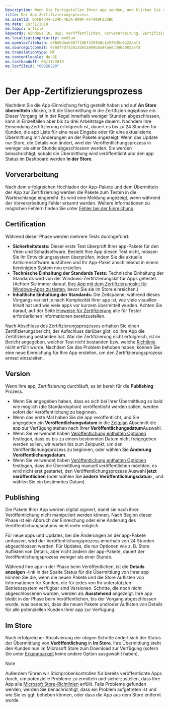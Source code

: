```yaml
---
Description: Wenn Sie Fertigstellen Ihrer app senden, und klicken Sie auf die an den Store übermitteln, gibt die Übermittlung der zertifizierungsschritt an.
title: Der App-Zertifizierungsprozess
ms.assetid: 0DCB4344-224D-4E5A-899F-FF7A89F23DBC
ms.date: 10/31/2018
ms.topic: article
keywords: Windows 10, Uwp, veröffentlichen, vorverarbeitung, Zertifizierung, freigeben, Ausstehend, übermitteln, zu veröffentlichen, Status, Zeit
ms.localizationpriority: medium
ms.openlocfilehash: d88d8deeb467f186f120fb8c1e579d5c9222aaf1
ms.sourcegitcommit: 978df7dfd3813de51609b6a44aedcd402083a5fd
ms.translationtype: MT
ms.contentlocale: de-DE
ms.lasthandoff: 06/11/2019
ms.locfileid: "66826228"
---
```

# <a name="the-app-certification-process"></a>Der App-Zertifizierungsprozess

Nachdem Sie die App-Einreichung fertig gestellt haben und auf **An Store übermitteln** klicken, tritt die Übermittlung in die Zertifizierungsphase ein. Dieser Vorgang ist in der Regel innerhalb weniger Stunden abgeschlossen, kann in Einzelfällen aber bis zu drei Arbeitstage dauern. Nachdem Ihre Einsendung Zertifizierung erfolgreich ist, dauert es bis zu 24 Stunden für Kunden, die app Liste für eine neue Eingabe oder für eine aktualisierte Übermittlung mit Änderungen an der Pakete angezeigt. Wenn das Update nur Store, die Details von ändert, wird der Veröffentlichungsprozess in weniger als einer Stunde abgeschlossen werden.  Sie werden benachrichtigt, sobald die Übermittlung wird veröffentlicht und den app Status im Dashboard werden **In der Store**.

## <a name="preprocessing"></a>Vorverarbeitung

Nach dem erfolgreichen Hochladen der App-Pakete und dem Übermitteln der App zur Zertifizierung werden die Pakete zum Testen in die Warteschlange eingereiht. Es wird eine Meldung angezeigt, wenn während der Vorverarbeitung Fehler erkannt werden. Weitere Informationen zu möglichen Fehlern finden Sie unter [Fehler bei der Einreichung](resolve-submission-errors.md).

## <a name="certification"></a>Certification

Während dieser Phase werden mehrere Tests durchgeführt:

-   **Sicherheitstests:** Dieser erste Test überprüft Ihrer app-Pakete für den Viren und Schadsoftware. Besteht Ihre App diesen Test nicht, müssen Sie Ihr Entwicklungssystem überprüfen, indem Sie die aktuelle Antivirensoftware ausführen und Ihr App-Paket anschließend in einem bereinigten System neu erstellen.
-   **Technische Einhaltung der Standards Tests:** Technische Einhaltung der Standards wird von der Windows-Zertifizierungskit für Apps getestet. (Achten Sie immer darauf, [Ihre App mit dem Zertifizierungskit für Windows-Apps zu testen](../debug-test-perf/windows-app-certification-kit.md), bevor Sie sie im Store einreichen.)
-   **Inhaltliche Einhaltung der Standards:** Die Zeitspanne, während dieses Vorgangs variiert je nach Komplexität Ihrer app ist, wie viele visuellen Inhalt hat und wie viele apps vor kurzem übermittelt wurden. Achten Sie darauf, auf der Seite [Hinweise für Zertifizierung](notes-for-certification.md) alle für Tester erforderlichen Informationen bereitzustellen.

Nach Abschluss des Zertifizierungsprozesses erhalten Sie einen Zertifizierungsbericht, der Aufschluss darüber gibt, ob Ihre App die Zertifizierung bestanden hat. War die Zertifizierung nicht erfolgreich, ist im Bericht angegeben, welcher Test nicht bestanden bzw. welche [Richtlinie](store-policies.md) nicht erfüllt wurde. Nachdem Sie das Problem behoben haben, können Sie eine neue Einreichung für Ihre App erstellen, um den Zertifizierungsprozess erneut einzuleiten.

## <a name="release"></a>Version

Wenn Ihre app, Zertifizierung durchläuft, es ist bereit für die **Publishing** Prozess.

- Wenn Sie angegeben haben, dass es sich bei Ihrer Übermittlung so bald wie möglich (die Standardoption) veröffentlicht werden sollen, werden sofort der Veröffentlichung zu beginnen.
- Wenn das erste Mal haben Sie die app veröffentlicht, und Sie angegeben ein **Veröffentlichungsdatum** in die [Zeitplan](configure-precise-release-scheduling.md#release) Abschnitt die app zur Verfügung stehen nach Ihrer **Veröffentlichungsdatum**Auswahl.
- Wenn Sie verwendet haben [Veröffentlichung enthalten Optionen](manage-submission-options.md#publishing-hold-options) festlegen, dass es bis zu einem bestimmten Datum nicht freigegeben werden sollen, wir warten bis zum Zeitpunkt, um den Veröffentlichungsprozess zu beginnen, oder wählen Sie **Änderung Veröffentlichungsdatum**.
- Wenn Sie verwendet haben [Veröffentlichung enthalten Optionen](manage-submission-options.md#publishing-hold-options) festlegen, dass die Übermittlung manuell veröffentlichen möchten, es wird nicht erst gestartet, den Veröffentlichungsprozess Auswahl **jetzt veröffentlichen** (oder wählen Sie **ändern Veröffentlichungsdatum** , und wählen Sie ein bestimmtes Datum).


## <a name="publishing"></a>Publishing

Die Pakete Ihrer App werden digital signiert, damit sie nach ihrer Veröffentlichung nicht manipuliert werden können. Nach Beginn dieser Phase ist ein Abbruch der Einreichung oder eine Änderung des Veröffentlichungsdatums nicht mehr möglich.

Für neue apps und Updates, bei die Änderungen an der app-Pakete umfassen, wird der Veröffentlichungsprozess innerhalb von 24 Stunden abgeschlossen werden. Für Updates, die nur Optionen wie z. B. Store Auflisten von Details, aber nicht ändern der app-Pakete, dauert der Veröffentlichungsprozess weniger als einer Stunde.

Während Ihre app in der Phase beim Veröffentlichen, ist die **Details anzeigen** -link in der Spalte Status für die Übermittlung von Ihrer app können Sie die, wenn die neuen Pakete und die Store Auflisten von Informationen für Kunden, die für jedes von Ihr unterstützten Betriebssystem verfügbar sind Versionen. Schritte, die noch nicht abgeschlossenen wurden, werden als **Ausstehend** angezeigt. Ihre app bleibt in der Phase beim Veröffentlichen, bis der Vorgang abgeschlossen wurde, was bedeutet, dass die neuen Pakete und/oder Auflisten von Details für alle potenziellen Kunden Ihrer app zur Verfügung.

## <a name="in-the-store"></a>Im Store 

Nach erfolgreicher Absolvierung der obigen Schritte ändert sich der Status der Übermittlung von **Veröffentlichung** in **Im Store**. Ihre Übermittlung steht den Kunden nun im Microsoft Store zum Download zur Verfügung (sofern Sie unter [Erkennbarkeit](choose-visibility-options.md#discoverability) keine andere Option ausgewählt haben). 

> [!NOTE]
> Außerdem führen wir Stichprobenkontrollen für bereits veröffentlichte Apps durch, um potenzielle Probleme zu ermitteln und sicherzustellen, dass Ihre App alle [Microsoft Store-Richtlinien](store-policies.md) erfüllt. Falls Probleme gefunden werden, werden Sie benachrichtigt, dass ein Problem aufgetreten ist und wie Sie es ggf. beheben können, oder dass die App aus dem Store entfernt wurde.

 

 

 




